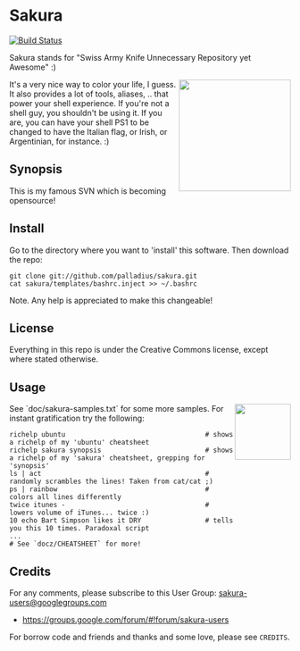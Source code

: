 # Sakura

[![Build Status](https://secure.travis-ci.org/palladius/sakura.png)](http://travis-ci.org/palladius/sakura)

Sakura stands for "Swiss Army Knife Unnecessary Repository yet Awesome" :)

 <img src='https://github.com/palladius/sakura/raw/master/images/sakura.jpg' height='200' align='right' />
 
It's a very nice way to color your life, I guess. It also provides a lot of tools, aliases, .. that power 
your shell experience. If you're not a shell guy, you shouldn't be using it. If you are, you can have your
shell PS1 to be changed to have the Italian flag, or Irish, or Argentinian, for instance. :)

## Synopsis

This is my famous SVN which is becoming opensource!

## Install

Go to the directory where you want to 'install' this software. Then download the repo:

	git clone git://github.com/palladius/sakura.git
	cat sakura/templates/bashrc.inject >> ~/.bashrc

Note. Any help is appreciated to make this changeable!

## License

Everything in this repo is under the Creative Commons license, except where stated otherwise.

## Usage

 <img src='https://github.com/palladius/sakura/raw/master/images/color-sample.png' height='100' align='right' />
See `doc/sakura-samples.txt` for some more samples.
For instant gratification try the following:

    richelp ubuntu                                   # shows a richelp of my 'ubuntu' cheatsheet
    richelp sakura synopsis                          # shows a richelp of my 'sakura' cheatsheet, grepping for 'synopsis'
    ls | act                                         # randomly scrambles the lines! Taken from cat/cat ;)
    ps | rainbow                                     # colors all lines differently
    twice itunes -                                   # lowers volume of iTunes... twice :)
    10 echo Bart Simpson likes it DRY                # tells you this 10 times. Paradoxal script
    ...
    # See `docz/CHEATSHEET` for more!

## Credits

For any comments, please subscribe to this User Group: <sakura-users@googlegroups.com>

- <https://groups.google.com/forum/#!forum/sakura-users>

For borrow code and friends and thanks and some love, please see `CREDITS`.
